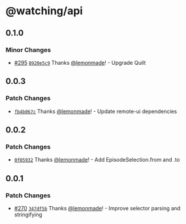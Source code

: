 # @watching/api

## 0.1.0

### Minor Changes

- [#295](https://github.com/lemonmade/watch/pull/295) [`8920e5c9`](https://github.com/lemonmade/watch/commit/8920e5c921988992b7c83c78b135fe6d694d788e) Thanks [@lemonmade](https://github.com/lemonmade)! - Upgrade Quilt

## 0.0.3

### Patch Changes

- [`fb4b067c`](https://github.com/lemonmade/watch/commit/fb4b067c430cd064ec2bb68e4ac3691175035c38) Thanks [@lemonmade](https://github.com/lemonmade)! - Update remote-ui dependencies

## 0.0.2

### Patch Changes

- [`0f05932`](https://github.com/lemonmade/watch/commit/0f05932aff569475dea77060593519fde1f52b25) Thanks [@lemonmade](https://github.com/lemonmade)! - Add EpisodeSelection.from and .to

## 0.0.1

### Patch Changes

- [#270](https://github.com/lemonmade/watch/pull/270) [`347df5b`](https://github.com/lemonmade/watch/commit/347df5bf5d5a0aa993895fb0f0d7ceedbae30299) Thanks [@lemonmade](https://github.com/lemonmade)! - Improve selector parsing and stringifying
